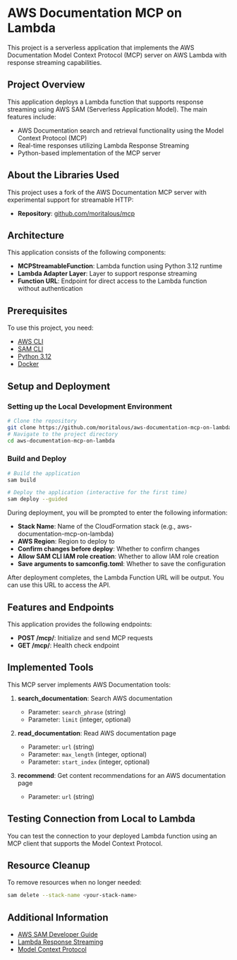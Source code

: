 # AWS Documentation MCP on Lambda

This project is a serverless application that implements the AWS Documentation Model Context Protocol (MCP) server on AWS Lambda with response streaming capabilities.

## Project Overview

This application deploys a Lambda function that supports response streaming using AWS SAM (Serverless Application Model). The main features include:

- AWS Documentation search and retrieval functionality using the Model Context Protocol (MCP)
- Real-time responses utilizing Lambda Response Streaming
- Python-based implementation of the MCP server

## About the Libraries Used

This project uses a fork of the AWS Documentation MCP server with experimental support for streamable HTTP:

- **Repository**: [github.com/moritalous/mcp](https://github.com/moritalous/mcp/tree/experimental_support_streamable_http/src/aws-documentation-mcp-server)

## Architecture

This application consists of the following components:

- **MCPStreamableFunction**: Lambda function using Python 3.12 runtime
- **Lambda Adapter Layer**: Layer to support response streaming
- **Function URL**: Endpoint for direct access to the Lambda function without authentication

## Prerequisites

To use this project, you need:

- [AWS CLI](https://aws.amazon.com/cli/)
- [SAM CLI](https://docs.aws.amazon.com/serverless-application-model/latest/developerguide/serverless-sam-cli-install.html)
- [Python 3.12](https://www.python.org/downloads/)
- [Docker](https://www.docker.com/products/docker-desktop)

## Setup and Deployment

### Setting up the Local Development Environment

```bash
# Clone the repository
git clone https://github.com/moritalous/aws-documentation-mcp-on-lambda.git
# Navigate to the project directory
cd aws-documentation-mcp-on-lambda
```

### Build and Deploy

```bash
# Build the application
sam build

# Deploy the application (interactive for the first time)
sam deploy --guided
```

During deployment, you will be prompted to enter the following information:

- **Stack Name**: Name of the CloudFormation stack (e.g., aws-documentation-mcp-on-lambda)
- **AWS Region**: Region to deploy to
- **Confirm changes before deploy**: Whether to confirm changes
- **Allow SAM CLI IAM role creation**: Whether to allow IAM role creation
- **Save arguments to samconfig.toml**: Whether to save the configuration

After deployment completes, the Lambda Function URL will be output. You can use this URL to access the API.

## Features and Endpoints

This application provides the following endpoints:

- **POST /mcp/**: Initialize and send MCP requests
- **GET /mcp/**: Health check endpoint

## Implemented Tools

This MCP server implements AWS Documentation tools:

1. **search_documentation**: Search AWS documentation
   - Parameter: `search_phrase` (string)
   - Parameter: `limit` (integer, optional)

2. **read_documentation**: Read AWS documentation page
   - Parameter: `url` (string)
   - Parameter: `max_length` (integer, optional)
   - Parameter: `start_index` (integer, optional)

3. **recommend**: Get content recommendations for an AWS documentation page
   - Parameter: `url` (string)

## Testing Connection from Local to Lambda

You can test the connection to your deployed Lambda function using an MCP client that supports the Model Context Protocol.

## Resource Cleanup

To remove resources when no longer needed:

```bash
sam delete --stack-name <your-stack-name>
```

## Additional Information

- [AWS SAM Developer Guide](https://docs.aws.amazon.com/serverless-application-model/latest/developerguide/what-is-sam.html)
- [Lambda Response Streaming](https://docs.aws.amazon.com/lambda/latest/dg/configuration-response-streaming.html)
- [Model Context Protocol](https://github.com/anthropics/model-context-protocol)
